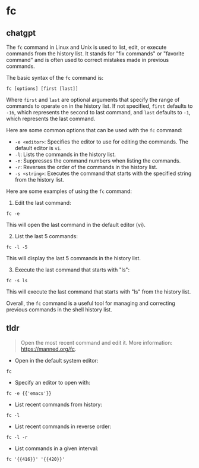# fc 
## chatgpt 
The `fc` command in Linux and Unix is used to list, edit, or execute commands from the history list. It stands for "fix commands" or "favorite command" and is often used to correct mistakes made in previous commands.

The basic syntax of the `fc` command is:

```
fc [options] [first [last]]
```

Where `first` and `last` are optional arguments that specify the range of commands to operate on in the history list. If not specified, `first` defaults to `-16`, which represents the second to last command, and `last` defaults to `-1`, which represents the last command.

Here are some common options that can be used with the `fc` command:

- `-e <editor>`: Specifies the editor to use for editing the commands. The default editor is `vi`.
- `-l`: Lists the commands in the history list.
- `-n`: Suppresses the command numbers when listing the commands.
- `-r`: Reverses the order of the commands in the history list.
- `-s <string>`: Executes the command that starts with the specified string from the history list.

Here are some examples of using the `fc` command:

1. Edit the last command:
```
fc -e
```
This will open the last command in the default editor (vi).

2. List the last 5 commands:
```
fc -l -5
```
This will display the last 5 commands in the history list.

3. Execute the last command that starts with "ls":
```
fc -s ls
```
This will execute the last command that starts with "ls" from the history list.

Overall, the `fc` command is a useful tool for managing and correcting previous commands in the shell history list. 

## tldr 
 
> Open the most recent command and edit it.
> More information: <https://manned.org/fc>.

- Open in the default system editor:

`fc`

- Specify an editor to open with:

`fc -e {{'emacs'}}`

- List recent commands from history:

`fc -l`

- List recent commands in reverse order:

`fc -l -r`

- List commands in a given interval:

`fc '{{416}}' '{{420}}'`
